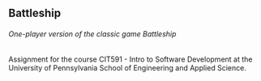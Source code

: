 ## Battleship
###### One-player version of the classic game Battleship

Assignment for the course CIT591 - Intro to Software Development at the<br/>
University of Pennsylvania School of Engineering and Applied Science.
